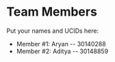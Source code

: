 # Team Members

Put your names and UCIDs here:

- Member #1: Aryan -- 30140288
- Member #2: Aditya -- 30148859
